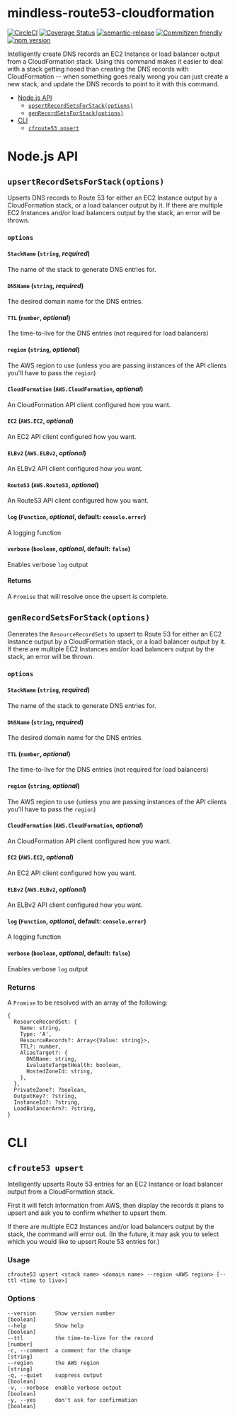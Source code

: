 # mindless-route53-cloudformation

[![CircleCI](https://circleci.com/gh/jcoreio/mindless-route53-cloudformation.svg?style=svg)](https://circleci.com/gh/jcoreio/mindless-route53-cloudformation)
[![Coverage Status](https://codecov.io/gh/jcoreio/mindless-route53-cloudformation/branch/master/graph/badge.svg)](https://codecov.io/gh/jcoreio/mindless-route53-cloudformation)
[![semantic-release](https://img.shields.io/badge/%20%20%F0%9F%93%A6%F0%9F%9A%80-semantic--release-e10079.svg)](https://github.com/semantic-release/semantic-release)
[![Commitizen friendly](https://img.shields.io/badge/commitizen-friendly-brightgreen.svg)](http://commitizen.github.io/cz-cli/)
[![npm version](https://badge.fury.io/js/mindless-route53-cloudformation.svg)](https://badge.fury.io/js/mindless-route53-cloudformation)

Intelligently create DNS records an EC2 Instance or load balancer output from a CloudFormation stack.
Using this command makes it easier to deal with a stack getting hosed than creating the DNS records with CloudFormation -- when something goes really wrong you can just create a new stack, and update the DNS records to point to it with this command.

<!-- toc -->

- [Node.js API](#nodejs-api)
  - [`upsertRecordSetsForStack(options)`](#upsertrecordsetsforstackoptions)
  - [`genRecordSetsForStack(options)`](#genrecordsetsforstackoptions)
- [CLI](#cli)
  - [`cfroute53 upsert`](#cfroute53-upsert)

<!-- tocstop -->

# Node.js API

## `upsertRecordSetsForStack(options)`

Upserts DNS records to Route 53 for either an
EC2 Instance output by a CloudFormation stack, or a load balancer output by it.
If there are multiple EC2 Instances and/or load balancers output by the stack,
an error will be thrown.

### `options`

#### `StackName` (`string`, _required_)

The name of the stack to generate DNS entries for.

#### `DNSName` (`string`, _required_)

The desired domain name for the DNS entries.

#### `TTL` (`number`, _optional_)

The time-to-live for the DNS entries (not required for load balancers)

#### `region` (`string`, _optional_)

The AWS region to use (unless you are passing instances of the API clients you'll have to pass the `region`)

#### `CloudFormation` (`AWS.CloudFormation`, _optional_)

An CloudFormation API client configured how you want.

#### `EC2` (`AWS.EC2`, _optional_)

An EC2 API client configured how you want.

#### `ELBv2` (`AWS.ELBv2`, _optional_)

An ELBv2 API client configured how you want.

#### `Route53` (`AWS.Route53`, _optional_)

An Route53 API client configured how you want.

#### `log` (`Function`, _optional_, default: `console.error`)

A logging function

#### `verbose` (`boolean`, _optional_, default: `false`)

Enables verbose `log` output

#### Returns

A `Promise` that will resolve once the upsert is complete.

## `genRecordSetsForStack(options)`

Generates the `ResourceRecordSets` to upsert to Route 53 for either an
EC2 Instance output by a CloudFormation stack, or a load balancer output by it.
If there are multiple EC2 Instances and/or load balancers output by the stack,
an error will be thrown.

### `options`

#### `StackName` (`string`, _required_)

The name of the stack to generate DNS entries for.

#### `DNSName` (`string`, _required_)

The desired domain name for the DNS entries.

#### `TTL` (`number`, _optional_)

The time-to-live for the DNS entries (not required for load balancers)

#### `region` (`string`, _optional_)

The AWS region to use (unless you are passing instances of the API clients you'll have to pass the `region`)

#### `CloudFormation` (`AWS.CloudFormation`, _optional_)

An CloudFormation API client configured how you want.

#### `EC2` (`AWS.EC2`, _optional_)

An EC2 API client configured how you want.

#### `ELBv2` (`AWS.ELBv2`, _optional_)

An ELBv2 API client configured how you want.

#### `log` (`Function`, _optional_, default: `console.error`)

A logging function

#### `verbose` (`boolean`, _optional_, default: `false`)

Enables verbose `log` output

### Returns

A `Promise` to be resolved with an array of the following:

```
{
  ResourceRecordSet: {
    Name: string,
    Type: 'A',
    ResourceRecords?: Array<{Value: string}>,
    TTL?: number,
    AliasTarget?: {
      DNSName: string,
      EvaluateTargetHealth: boolean,
      HostedZoneId: string,
    },
  },
  PrivateZone?: ?boolean,
  OutputKey?: ?string,
  InstanceId?: ?string,
  LoadBalancerArn?: ?string,
}
```

# CLI

## `cfroute53 upsert`

Intelligently upserts Route 53 entries for an EC2 Instance or load balancer output from a CloudFormation stack.

First it will fetch information from AWS, then display the records it plans to upsert and ask you to confirm whether to upsert them.

If there are multiple EC2 Instances and/or load balancers output by the stack, the command will error out. (In the future, it may ask you to select which you would like to upsert Route 53 entries for.)

### Usage

```
cfroute53 upsert <stack name> <domain name> --region <AWS region> [--ttl <time to live>]
```

### Options

```
--version      Show version number                                   [boolean]
--help         Show help                                             [boolean]
--ttl          the time-to-live for the record                        [number]
-c, --comment  a comment for the change                               [string]
--region       the AWS region                                         [string]
-q, --quiet    suppress output                                       [boolean]
-v, --verbose  enable verbose output                                 [boolean]
-y, --yes      don't ask for confirmation                            [boolean]
```
